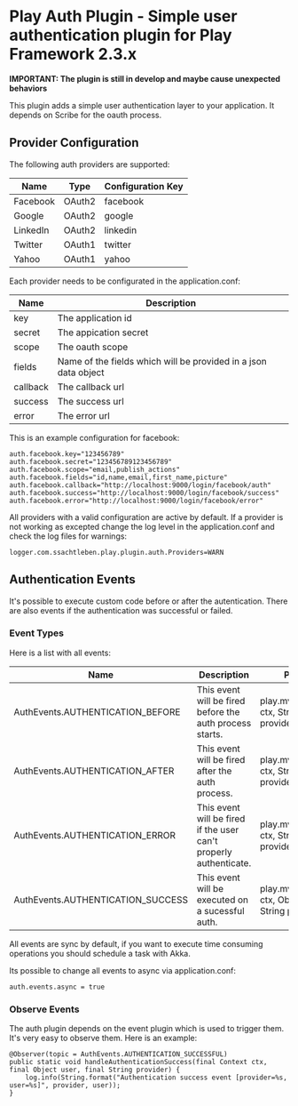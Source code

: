 # Play Auth Plugin - Simple user authentication plugin for Play Framework 2.3.x

**IMPORTANT: The plugin is still in develop and maybe cause unexpected behaviors**

This plugin adds a simple user authentication layer to your application. It depends on Scribe for the oauth process.

## Provider Configuration

The following auth providers are supported:

| Name     | Type   | Configuration Key |
| ---------| -------| ----------------- |
| Facebook | OAuth2 | facebook          |
| Google   | OAuth2 | google			|
| LinkedIn | OAuth2 | linkedin			|
| Twitter  | OAuth1 | twitter			|
| Yahoo    | OAuth1 | yahoo				|

Each provider needs to be configurated in the application.conf:

| Name     | Description                                                     |
| ---------| --------------------------------------------------------------- |
| key      | The application id                                              |
| secret   | The appication secret                                           |
| scope    | The oauth scope                                                 |
| fields   | Name of the fields which will be provided in a json data object |
| callback | The callback url                                                |
| success  | The success url                                                 |
| error    | The error url                                                   |

This is an example configuration for facebook:

```
auth.facebook.key="123456789"
auth.facebook.secret="123456789123456789"
auth.facebook.scope="email,publish_actions"
auth.facebook.fields="id,name,email,first_name,picture"
auth.facebook.callback="http://localhost:9000/login/facebook/auth"
auth.facebook.success="http://localhost:9000/login/facebook/success"
auth.facebook.error="http://localhost:9000/login/facebook/error"
```

All providers with a valid configuration are active by default. If a provider is not working as excepted change the log level in the application.conf and check the log files for warnings:

```
logger.com.ssachtleben.play.plugin.auth.Providers=WARN
```

## Authentication Events

It's possible to execute custom code before or after the autentication. There are also events if the authentication was successful or failed.

### Event Types

Here is a list with all events:

| Name                                 | Description                                                       | Parameter      							                |
| ------------------------------------ | ----------------------------------------------------------------- | ---------------------------------------------------------- |
| AuthEvents.AUTHENTICATION_BEFORE     | This event will be fired before the auth process starts.          | play.mvc.Http.Context ctx, String providerKey              |
| AuthEvents.AUTHENTICATION_AFTER      | This event will be fired after the auth process.                  | play.mvc.Http.Context ctx, String providerKey              |
| AuthEvents.AUTHENTICATION_ERROR      | This event will be fired if the user can't properly authenticate. | play.mvc.Http.Context ctx, String providerKey              |
| AuthEvents.AUTHENTICATION_SUCCESS    | This event will be executed on a sucessful auth.                  | play.mvc.Http.Context ctx, Object user, String providerKey |

All events are sync by default, if you want to execute time consuming operations you should schedule a task with Akka.

Its possible to change all events to async via application.conf: 

```
auth.events.async = true
```

### Observe Events

The auth plugin depends on the event plugin which is used to trigger them. It's very easy to observe them. Here is an example:

```
@Observer(topic = AuthEvents.AUTHENTICATION_SUCCESSFUL)
public static void handleAuthenticationSuccess(final Context ctx, final Object user, final String provider) {
    log.info(String.format("Authentication success event [provider=%s, user=%s]", provider, user));
}
```
